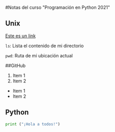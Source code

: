 #Notas del curso "Programación en Python 2021"





## Unix

[Este es un link](www.google.com)

``ls``: Lista el contenido de mi directorio

``pwd``: Ruta de mi ubicación actual

##GitHub

1. Item 1
2. Item 2

- Item 1
- Item 2



## Python

```python
print ("¡Hola a todos!")
```







